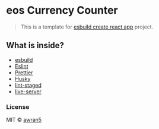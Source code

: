 # eos Currency Counter

> This is a template for [esbuild create react app](https://github.com/awran5/esbuild-create-react-app) project.

## What is inside?

- [esbuild](https://esbuild.github.io/)
- [Eslint](https://eslint.org/)
- [Prettier](https://prettier.io/)
- [Husky](https://github.com/typicode/husky)
- [lint-staged](https://github.com/okonet/lint-staged)
- [live-server](https://github.com/tapio/live-server)

### License

MIT © [awran5](https://github.com/awran5/)
